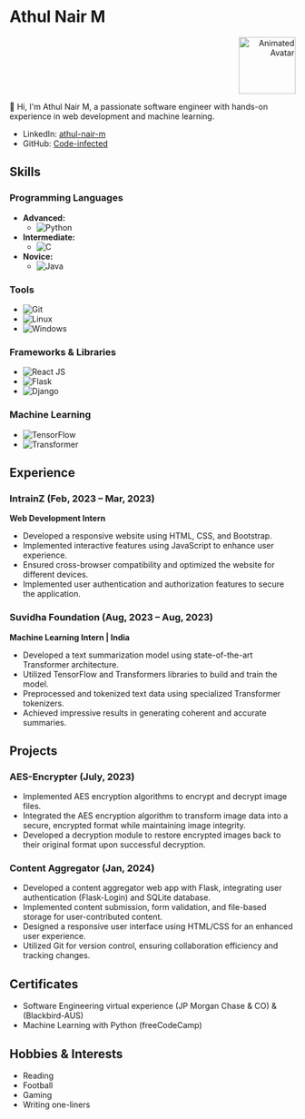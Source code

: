 # Athul Nair M

<div align="right">
  <img src="./image.jpeg" width="100" height="100" alt="Animated Avatar">
</div>

👋 Hi, I'm Athul Nair M, a passionate software engineer with hands-on experience in web development and machine learning.

- LinkedIn: [athul-nair-m](https://www.linkedin.com/in/athul-nair-m/)
- GitHub: [Code-infected](https://github.com/Code-infected)

## Skills

### Programming Languages
- **Advanced:**
  - ![Python](https://img.shields.io/badge/Python-3776AB?style=flat-square&logo=python&logoColor=white)
- **Intermediate:**
  - ![C](https://img.shields.io/badge/C-A8B9CC?style=flat-square&logo=c&logoColor=white)
- **Novice:**
  - ![Java](https://img.shields.io/badge/Java-007396?style=flat-square&logo=java&logoColor=white)

### Tools
- ![Git](https://img.shields.io/badge/Git-F05032?style=flat-square&logo=git&logoColor=white)
- ![Linux](https://img.shields.io/badge/Linux-FCC624?style=flat-square&logo=linux&logoColor=black)
- ![Windows](https://img.shields.io/badge/Windows-0078D6?style=flat-square&logo=windows&logoColor=white)

### Frameworks & Libraries
- ![React JS](https://img.shields.io/badge/React-61DAFB?style=flat-square&logo=react&logoColor=black)
- ![Flask](https://img.shields.io/badge/Flask-000000?style=flat-square&logo=flask&logoColor=white)
- ![Django](https://img.shields.io/badge/Django-092E20?style=flat-square&logo=django&logoColor=white)

### Machine Learning
- ![TensorFlow](https://img.shields.io/badge/TensorFlow-FF6F00?style=flat-square&logo=tensorflow&logoColor=white)
- ![Transformer](https://img.shields.io/badge/Transformer-AC78A4?style=flat-square&logo=transformer&logoColor=white)

## Experience

### IntrainZ (Feb, 2023 – Mar, 2023)
**Web Development Intern**
- Developed a responsive website using HTML, CSS, and Bootstrap.
- Implemented interactive features using JavaScript to enhance user experience.
- Ensured cross-browser compatibility and optimized the website for different devices.
- Implemented user authentication and authorization features to secure the application.

### Suvidha Foundation (Aug, 2023 – Aug, 2023)
**Machine Learning Intern | India**
- Developed a text summarization model using state-of-the-art Transformer architecture.
- Utilized TensorFlow and Transformers libraries to build and train the model.
- Preprocessed and tokenized text data using specialized Transformer tokenizers.
- Achieved impressive results in generating coherent and accurate summaries.

## Projects

### AES-Encrypter (July, 2023)
- Implemented AES encryption algorithms to encrypt and decrypt image files.
- Integrated the AES encryption algorithm to transform image data into a secure, encrypted format while maintaining image integrity.
- Developed a decryption module to restore encrypted images back to their original format upon successful decryption.

### Content Aggregator (Jan, 2024)
- Developed a content aggregator web app with Flask, integrating user authentication (Flask-Login) and SQLite database.
- Implemented content submission, form validation, and file-based storage for user-contributed content.
- Designed a responsive user interface using HTML/CSS for an enhanced user experience.
- Utilized Git for version control, ensuring collaboration efficiency and tracking changes.

## Certificates
- Software Engineering virtual experience (JP Morgan Chase & CO) & (Blackbird-AUS)
- Machine Learning with Python (freeCodeCamp)

## Hobbies & Interests

- Reading
- Football
- Gaming
- Writing one-liners
